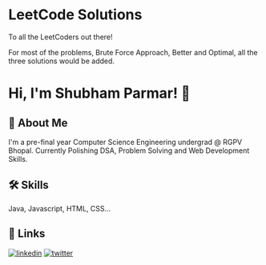 # LeetCode Solutions

To all the LeetCoders out there!

For most of the problems, Brute Force Approach, Better and Optimal, all the three solutions would be added.

# Hi, I'm Shubham Parmar! 👋

## 🚀 About Me

I'm a pre-final year Computer Science Engineering undergrad @ RGPV Bhopal. Currently Polishing DSA, Problem Solving and Web Development Skills.

## 🛠 Skills

Java, Javascript, HTML, CSS...

## 🔗 Links

[![linkedin](https://img.shields.io/badge/linkedin-0A66C2?style=for-the-badge&logo=linkedin&logoColor=white)](https://www.linkedin.com/in/ishubhamparmar)
[![twitter](https://img.shields.io/badge/twitter-1DA1F2?style=for-the-badge&logo=twitter&logoColor=white)](https://twitter.com/ishubhamparmar)
